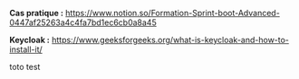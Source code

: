**Cas pratique :** 
https://www.notion.so/Formation-Sprint-boot-Advanced-0447af25263a4c4fa7bd1ec6cb0a8a45

**Keycloak :**
https://www.geeksforgeeks.org/what-is-keycloak-and-how-to-install-it/


toto test